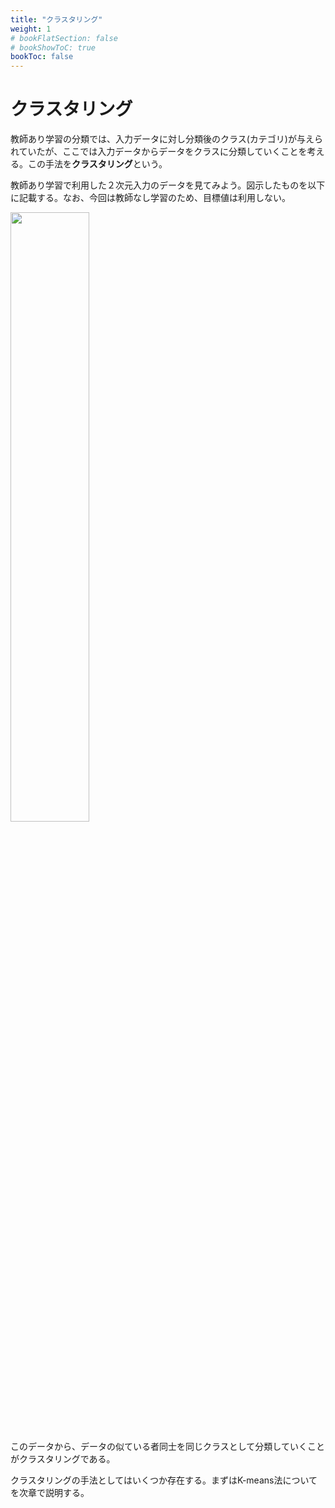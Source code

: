 ```yaml
---
title: "クラスタリング"
weight: 1
# bookFlatSection: false
# bookShowToC: true
bookToc: false
---
```


# クラスタリング

教師あり学習の分類では、入力データに対し分類後のクラス(カテゴリ)が与えられていたが、ここでは入力データからデータをクラスに分類していくことを考える。この手法を**クラスタリング**という。

教師あり学習で利用した２次元入力のデータを見てみよう。図示したものを以下に記載する。なお、今回は教師なし学習のため、目標値は利用しない。

<img src="/img/datascience/Figure_39.png" width=50%>

このデータから、データの似ている者同士を同じクラスとして分類していくことがクラスタリングである。

クラスタリングの手法としてはいくつか存在する。まずはK-means法についてを次章で説明する。